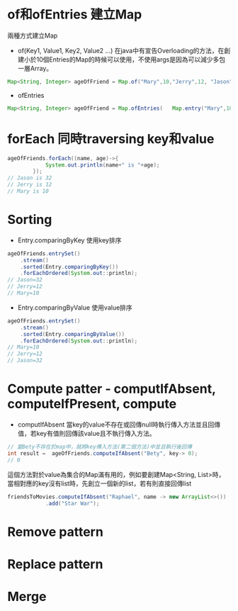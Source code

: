 # of和ofEntries 建立Map
兩種方式建立Map
* of(Key1, Value1, Key2, Value2 ...) 在java中有宣告Overloading的方法，在創建小於10個Entries的Map的時候可以使用，不使用args是因為可以減少多包一層Array。
```java
Map<String, Integer> ageOfFriend = Map.of("Mary",10,"Jerry",12, "Jason",32);
```

* ofEntries 
```java
Map<String, Integer> ageOfFriend = Map.ofEntries(   Map.entry("Mary",10),Map.entry("Jerry",12),Map.entry("Jason",32));
```

# forEach 同時traversing key和value
```java
ageOfFriends.forEach((name, age)->{
			System.out.println(name+" is "+age);
		});
// Jason is 32
// Jerry is 12
// Mary is 10
```
# Sorting

* Entry.comparingByKey 使用key排序
```java
ageOfFriends.entrySet()
	.stream()
	.sorted(Entry.comparingByKey())
	.forEachOrdered(System.out::println);
// Jason=32
// Jerry=12
// Mary=10
```

* Entry.comparingByValue 使用value排序
```java
ageOfFriends.entrySet()
    .stream()
    .sorted(Entry.comparingByValue())
    .forEachOrdered(System.out::println);
// Mary=10
// Jerry=12
// Jason=32
```
# Compute patter - computIfAbsent, computeIfPresent, compute
* computIfAbsent 當key的value不存在或回傳null時執行傳入方法並且回傳值，若key有值則回傳該value且不執行傳入方法。

```java
// 當Bety不存在於map中，就將key傳入方法(第二個方法)中並且執行後回傳
int result =  ageOfFriends.computeIfAbsent("Bety", key-> 0);
// 0
```

這個方法對於value為集合的Map滿有用的，例如要創建Map<String, List>時，當相對應的key沒有list時，先創立一個新的list，若有則直接回傳list
```java
friendsToMovies.computeIfAbsent("Raphael", name -> new ArrayList<>())
            .add("Star War");
```

# Remove pattern

# Replace pattern
# Merge